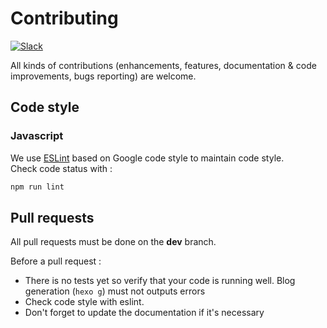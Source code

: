 # Contributing #

[![Slack](https://img.shields.io/badge/slack-join-cf0e5b.svg?style=flat-square)](https://now-examples-slackin-stlpermtzi.now.sh)

All kinds of contributions (enhancements, features, documentation & code improvements, bugs reporting) are welcome.

## Code style ##

### Javascript

We use [ESLint](http://eslint.org) based on Google code style to maintain code style.  
Check code status with :
``` bash
npm run lint
```

## Pull requests ##

All pull requests must be done on the **dev** branch.

Before a pull request :

 - There is no tests yet so verify that your code is running well. Blog generation (`hexo g`) must not outputs errors
 - Check code style with eslint.
 - Don't forget to update the documentation if it's necessary
 
